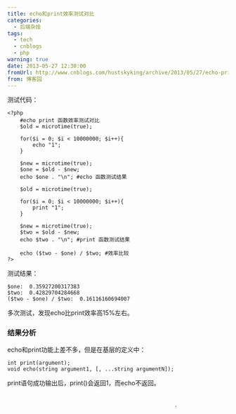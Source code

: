 ```yaml
---
title: echo和print效率测试对比
categories:
  - 后端杂烩
tags:
  - tech
  - cnblogs
  - php
warning: true
date: 2013-05-27 12:30:00
fromUrl: http://www.cnblogs.com/hustskyking/archive/2013/05/27/echo-print.html
from: 博客园
---
```



<p>测试代码：</p>

```
<?php
    #echo print 函数效率测试对比
    $old = microtime(true);

    for($i = 0; $i < 10000000; $i++){
        echo "1";
    }

    $new = microtime(true);
    $one = $old - $new;
    echo $one . "\n"; #echo 函数测试结果

    $old = microtime(true);

    for($i = 0; $i < 10000000; $i++){
        print "1";
    }

    $new = microtime(true);
    $two = $old - $new;
    echo $two . "\n"; #print 函数测试结果

    echo ($two - $one) / $two; #效率比较
?>

```

<p>测试结果：</p>

```
$one:  0.35927200317383
$two:  0.42829704284668
($two - $one) / $two:  0.16116160694007

```

<p>多次测试，发现echo比print效率高15%左右。</p>


<h3><strong>结果分析</strong></h3>
<p>echo和print功能上差不多，但是在基层的定义中：</p>

```
int print(argument);
void echo(string argument1, [, ...string argumentN]);

```

<p>print语句成功输出后，print()会返回1，而echo不返回。</p>
<p>&nbsp; &nbsp; &nbsp; &nbsp; &nbsp; &nbsp; &nbsp; &nbsp; &nbsp; &nbsp; &nbsp; &nbsp; &nbsp; &nbsp; &nbsp; &nbsp; &nbsp; &nbsp; &nbsp; &nbsp; &nbsp; &nbsp; &nbsp; &nbsp; &nbsp; &nbsp; &nbsp; &nbsp; &nbsp; &nbsp; &nbsp; &nbsp; &nbsp; &nbsp; &nbsp; &nbsp; &nbsp; &nbsp; &nbsp; &nbsp; &nbsp; &nbsp; &nbsp; &nbsp; &nbsp; &nbsp; &nbsp; &nbsp; &nbsp; &nbsp; &nbsp; &nbsp; &nbsp; &nbsp; &nbsp; &nbsp; &nbsp; &nbsp; &nbsp; &nbsp; &nbsp; &nbsp; &nbsp; &nbsp; &nbsp; &nbsp; &nbsp; &nbsp; &nbsp; &nbsp; &nbsp; &nbsp; &nbsp; &nbsp; &nbsp; &nbsp; &nbsp; &nbsp; &nbsp; &nbsp; &nbsp; &nbsp; &nbsp; &nbsp; &nbsp; &nbsp; &nbsp; &nbsp; &nbsp; &nbsp; &nbsp; &nbsp; &nbsp; &nbsp; &nbsp; &nbsp; &nbsp; &nbsp; &nbsp; &nbsp; &nbsp; &nbsp; &nbsp; &nbsp; &nbsp; &nbsp; &nbsp; &nbsp; &nbsp; &nbsp; &nbsp; &nbsp; &nbsp;. &nbsp; &nbsp; &nbsp; &nbsp; &nbsp; &nbsp; &nbsp; &nbsp; &nbsp; &nbsp; &nbsp; &nbsp; &nbsp; &nbsp; &nbsp; &nbsp; &nbsp; &nbsp; &nbsp; &nbsp; &nbsp; &nbsp; &nbsp; &nbsp; &nbsp; &nbsp; &nbsp; &nbsp; &nbsp; &nbsp; &nbsp; &nbsp; &nbsp; &nbsp; &nbsp; &nbsp; &nbsp; &nbsp; &nbsp; &nbsp; &nbsp; &nbsp; &nbsp; &nbsp; &nbsp; &nbsp; &nbsp; &nbsp; &nbsp; &nbsp; &nbsp; &nbsp; &nbsp; &nbsp; &nbsp; &nbsp; &nbsp; &nbsp; &nbsp; &nbsp; &nbsp; &nbsp; &nbsp; &nbsp; &nbsp; &nbsp; &nbsp; &nbsp; &nbsp; &nbsp; &nbsp; &nbsp; &nbsp; &nbsp; &nbsp; &nbsp; &nbsp; &nbsp; &nbsp; &nbsp; &nbsp; &nbsp; &nbsp; &nbsp; &nbsp; &nbsp; &nbsp; &nbsp; &nbsp; &nbsp; &nbsp;&nbsp;</p>